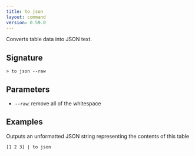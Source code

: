 ```yaml
---
title: to json
layout: command
version: 0.59.0
---
```


Converts table data into JSON text.

## Signature

```> to json --raw```

## Parameters

 -  `--raw`: remove all of the whitespace

## Examples

Outputs an unformatted JSON string representing the contents of this table
```shell
[1 2 3] | to json
```

